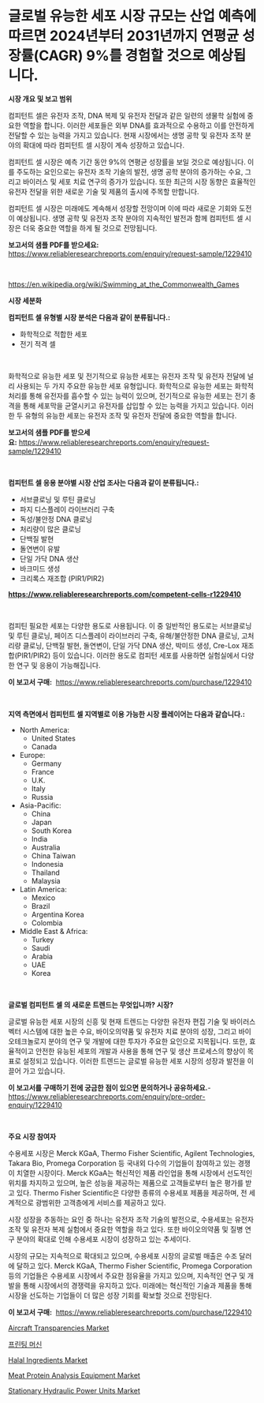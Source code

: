 <p><h1>글로벌 유능한 세포 시장 규모는 산업 예측에 따르면 2024년부터 2031년까지 연평균 성장률(CAGR) 9%를 경험할 것으로 예상됩니다.</h1></p><p><strong>시장 개요 및 보고 범위</strong></p>
<p><p>컴피턴트 셀은 유전자 조작, DNA 복제 및 유전자 전달과 같은 일련의 생물학 실험에 중요한 역할을 합니다. 이러한 세포들은 외부 DNA를 효과적으로 수용하고 이를 안전하게 전달할 수 있는 능력을 가지고 있습니다. 현재 시장에서는 생명 공학 및 유전자 조작 분야의 확대에 따라 컴피턴트 셀 시장이 계속 성장하고 있습니다. </p><p>컴피턴트 셀 시장은 예측 기간 동안 9%의 연평균 성장률을 보일 것으로 예상됩니다. 이를 주도하는 요인으로는 유전자 조작 기술의 발전, 생명 공학 분야의 증가하는 수요, 그리고 바이러스 및 세포 치료 연구의 증가가 있습니다. 또한 최근의 시장 동향은 효율적인 유전자 전달을 위한 새로운 기술 및 제품의 출시에 주목할 만합니다. </p><p>컴피턴트 셀 시장은 미래에도 계속해서 성장할 전망이며 이에 따라 새로운 기회와 도전이 예상됩니다. 생명 공학 및 유전자 조작 분야의 지속적인 발전과 함께 컴피턴트 셀 시장은 더욱 중요한 역할을 하게 될 것으로 전망됩니다.</p></p>
<p><strong>보고서의 샘플 PDF를 받으세요:</strong> <a href="https://www.reliableresearchreports.com/enquiry/request-sample/1229410">https://www.reliableresearchreports.com/enquiry/request-sample/1229410</a></p>
<p>&nbsp;</p>
<p><a href="https://en.wikipedia.org/wiki/Swimming_at_the_Commonwealth_Games">https://en.wikipedia.org/wiki/Swimming_at_the_Commonwealth_Games</a></p>
<p><strong>시장 세분화</strong></p>
<p><strong>컴피턴트 셀 유형별 시장 분석은 다음과 같이 분류됩니다.:</strong></p>
<p><ul><li>화학적으로 적합한 세포</li><li>전기 적격 셀</li></ul></p>
<p>&nbsp;</p>
<p><p>화학적으로 유능한 세포 및 전기적으로 유능한 세포는 유전자 조작 및 유전자 전달에 널리 사용되는 두 가지 주요한 유능한 세포 유형입니다. 화학적으로 유능한 세포는 화학적 처리를 통해 유전자를 흡수할 수 있는 능력이 있으며, 전기적으로 유능한 세포는 전기 충격을 통해 세포막을 균열시키고 유전자를 삽입할 수 있는 능력을 가지고 있습니다. 이러한 두 유형의 유능한 세포는 유전자 조작 및 유전자 전달에 중요한 역할을 합니다.</p></p>
<p><strong>보고서의 샘플 PDF를 받으세요:</strong>&nbsp;<a href="https://www.reliableresearchreports.com/enquiry/request-sample/1229410">https://www.reliableresearchreports.com/enquiry/request-sample/1229410</a></p>
<p>&nbsp;</p>
<p><strong> 컴피턴트 셀 응용 분야별 시장 산업 조사는 다음과 같이 분류됩니다.:</strong></p>
<p><ul><li>서브클로닝 및 루틴 클로닝</li><li>파지 디스플레이 라이브러리 구축</li><li>독성/불안정 DNA 클로닝</li><li>처리량이 많은 클로닝</li><li>단백질 발현</li><li>돌연변이 유발</li><li>단일 가닥 DNA 생산</li><li>바크미드 생성</li><li>크리록스 재조합 (PIR1/PIR2)</li></ul></p>
<p><strong><a href="https://www.reliableresearchreports.com/competent-cells-r1229410">https://www.reliableresearchreports.com/competent-cells-r1229410</a></strong></p>
<p>&nbsp;</p>
<p><p>컴피틴 필요한 세포는 다양한 용도로 사용됩니다. 이 중 일반적인 용도로는 서브클로닝 및 루틴 클로닝, 페이즈 디스플레이 라이브러리 구축, 유해/불안정한 DNA 클로닝, 고처리량 클로닝, 단백질 발현, 돌연변이, 단일 가닥 DNA 생산, 박미드 생성, Cre-Lox 재조합(PIR1/PIR2) 등이 있습니다. 이러한 용도로 컴피턴 세포를 사용하면 실험실에서 다양한 연구 및 응용이 가능해집니다.</p></p>
<p><strong>이 보고서 구매:</strong>&nbsp; <a href="https://www.reliableresearchreports.com/purchase/1229410">https://www.reliableresearchreports.com/purchase/1229410</a></p>
<p>&nbsp;</p>
<p><strong>지역 측면에서 컴피턴트 셀 지역별로 이용 가능한 시장 플레이어는 다음과 같습니다.:</strong></p>
<p><ul>
    <li>
        North America:
        <ul>
            <li>United States</li>
            <li>Canada</li>
        </ul>
    </li>
    <li>
        Europe:
        <ul>
            <li>Germany</li>
            <li>France</li>
            <li>U.K.</li>
            <li>Italy</li>
            <li>Russia</li>
        </ul>
    </li>
    <li>
        Asia-Pacific:
        <ul>
            <li>China</li>
            <li>Japan</li>
            <li>South Korea</li>
            <li>India</li>
            <li>Australia</li>
            <li>China Taiwan</li>
            <li>Indonesia</li>
            <li>Thailand</li>
            <li>Malaysia</li>
        </ul>
    </li>
    <li>
        Latin America:
        <ul>
            <li>Mexico</li>
            <li>Brazil</li>
            <li>Argentina Korea</li>
            <li>Colombia</li>
        </ul>
    </li>
    <li>
        Middle East & Africa:
        <ul>
            <li>Turkey</li>
            <li>Saudi</li>
            <li>Arabia</li>
            <li>UAE</li>
            <li>Korea</li>
        </ul>
    </li>
    </ul></p>
<p>&nbsp;</p>
<p><strong>글로벌 컴피턴트 셀 의 새로운 트렌드는 무엇입니까? 시장?</strong></p>
<p><p>글로벌 유능한 세포 시장의 신흥 및 현재 트렌드는 다양한 유전자 편집 기술 및 바이러스 벡터 시스템에 대한 높은 수요, 바이오의약품 및 유전자 치료 분야의 성장, 그리고 바이오테크놀로지 분야의 연구 및 개발에 대한 투자가 주요한 요인으로 지목됩니다. 또한, 효율적이고 안전한 유능된 세포의 개발과 사용을 통해 연구 및 생산 프로세스의 향상이 목표로 설정되고 있습니다. 이러한 트렌드는 글로벌 유능한 세포 시장의 성장과 발전을 이끌어 가고 있습니다.</p></p>
<p><strong>이 보고서를 구매하기 전에 궁금한 점이 있으면 문의하거나 공유하세요.</strong>- <a href="https://www.reliableresearchreports.com/enquiry/pre-order-enquiry/1229410">https://www.reliableresearchreports.com/enquiry/pre-order-enquiry/1229410</a></p>
<p>&nbsp;</p>
<p><strong>주요 시장 참여자</strong></p>
<p><p>수용세포 시장은 Merck KGaA, Thermo Fisher Scientific, Agilent Technologies, Takara Bio, Promega Corporation 등 국내외 다수의 기업들이 참여하고 있는 경쟁이 치열한 시장이다. Merck KGaA는 혁신적인 제품 라인업을 통해 시장에서 선도적인 위치를 차지하고 있으며, 높은 성능을 제공하는 제품으로 고객들로부터 높은 평가를 받고 있다. Thermo Fisher Scientific은 다양한 종류의 수용세포 제품을 제공하며, 전 세계적으로 광범위한 고객층에게 서비스를 제공하고 있다.</p><p>시장 성장을 추동하는 요인 중 하나는 유전자 조작 기술의 발전으로, 수용세포는 유전자 조작 및 유전자 복제 실험에서 중요한 역할을 하고 있다. 또한 바이오의약품 및 질병 연구 분야의 확대로 인해 수용세포 시장이 성장하고 있는 추세이다.</p><p>시장의 규모는 지속적으로 확대되고 있으며, 수용세포 시장의 글로벌 매출은 수조 달러에 달하고 있다. Merck KGaA, Thermo Fisher Scientific, Promega Corporation 등의 기업들은 수용세포 시장에서 주요한 점유율을 가지고 있으며, 지속적인 연구 및 개발을 통해 시장에서의 경쟁력을 유지하고 있다. 미래에는 혁신적인 기술과 제품을 통해 시장을 선도하는 기업들이 더 많은 성장 기회를 확보할 것으로 전망된다.</p></p>
<p><strong>이 보고서 구매:</strong>&nbsp;&nbsp;<a href="https://www.reliableresearchreports.com/purchase/1229410">https://www.reliableresearchreports.com/purchase/1229410</a></p>
<p><p><a href="https://medium.com/@clarenceuvalis67867/aircraft-transparencies-market-global-market-insights-and-sales-trends-2024-to-2031-1a83cb9917df">Aircraft Transparencies Market</a></p><p><a href="https://medium.com/@derrickmafrks96745/%EC%9D%B8%EC%87%84%EA%B8%B0-%EC%8B%9C%EC%9E%A5-%EA%B7%9C%EB%AA%A8-%EC%84%B1%EC%9E%A5-%EB%8F%99%ED%96%A5-%ED%86%B5%EA%B3%84-%EB%B0%8F-%EC%98%88%EC%B8%A1-2024-2031-90869dfb6a82">프린팅 머신</a></p><p><a href="https://medium.com/@clarenceuvalis67867/comprehensive-analysis-of-the-global-halal-ingredients-market-growth-trends-market-forecasts-c5c1615c26db">Halal Ingredients Market</a></p><p><a href="https://issuu.com/reportprime-2/docs/meat-protein-analysis-equipment-market-size-2030.p">Meat Protein Analysis Equipment Market</a></p><p><a href="https://www.linkedin.com/pulse/global-stationary-hydraulic-power-units-industry-research-9eyje?trackingId=Mu4Q2rPgR5iqhQepcLFqqA%3D%3D">Stationary Hydraulic Power Units Market</a></p></p>